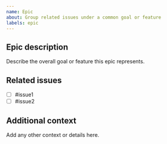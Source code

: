 ```yaml
---
name: Epic
about: Group related issues under a common goal or feature
labels: epic
---
```


## Epic description

Describe the overall goal or feature this epic represents.

## Related issues

- [ ] #issue1
- [ ] #issue2

## Additional context

Add any other context or details here.
